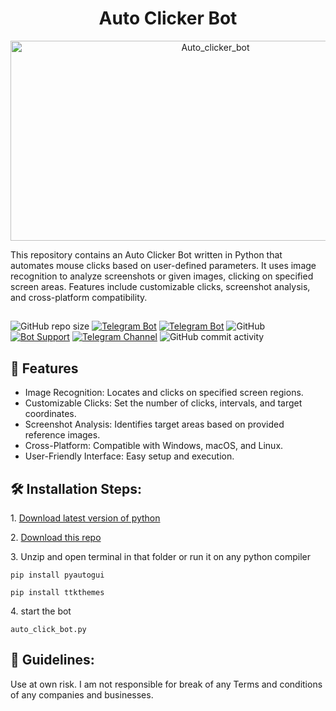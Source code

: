 <h1 align="center" id="title">Auto Clicker Bot</h1>

<p align="center"><img src="https://socialify.git.ci/abdul97233/Auto_clicker_bot/image?description=1&descriptionEditable=Telegram%20bot%20in%20Python%20enabling%20seamless%20file%20downloads%20from%20Terabox%20links.&font=Bitter&forks=1&issues=1&language=1&name=1&owner=1&pattern=Overlapping%20Hexagons&pulls=1&stargazers=1&theme=Dark" alt="Auto_clicker_bot" width="640" height="320" />
<p id="description">This repository contains an Auto Clicker Bot written in Python that automates mouse clicks based on user-defined parameters. It uses image recognition to analyze screenshots or given images, clicking on specified screen areas. Features include customizable clicks, screenshot analysis, and cross-platform compatibility.</p>

##
![GitHub repo size](https://img.shields.io/github/repo-size/abdul97233/Auto_clicker_bot?color=yellow)
[![Telegram Bot](https://img.shields.io/badge/Telegram-Bot-blue.svg)](https://t.me/tera_NTM_bot)
[![Telegram Bot](https://img.shields.io/badge/Telegram-Bot-blue.svg)](https://t.me/tera2_NTM_bot)
![GitHub](https://img.shields.io/github/license/abdul97233/Auto_clicker_bot)
[![Bot Support](https://img.shields.io/badge/TeraBox%20Downloader%20Bot-support%20group-blue)](https://t.me/ntmchat)
[![Telegram Channel](https://img.shields.io/badge/Telegram-Channel-blue.svg)](https://t.me/ntmpro)
![GitHub commit activity](https://img.shields.io/github/commit-activity/m/abdul97233/Auto_clicker_bot)


<h2>🧐 Features</h2>


- Image Recognition: Locates and clicks on specified screen regions.
- Customizable Clicks: Set the number of clicks, intervals, and target coordinates.
- Screenshot Analysis: Identifies target areas based on provided reference images.
- Cross-Platform: Compatible with Windows, macOS, and Linux.
- User-Friendly Interface: Easy setup and execution.


<h2>🛠️ Installation Steps:</h2>

<p>1. <a href="https://www.python.org/downloads/">Download latest version of python</a></p>
<p>2. <a href="https://github.com/Abdul97233/Auto_clicker_bot/archive/refs/heads/main.zip">Download this repo</a></p>

<p>3. Unzip and open terminal in that folder or run it on any python compiler</p>



```
pip install pyautogui

```
```
pip install ttkthemes
```
<p>4. start the bot</p>

```
auto_click_bot.py
```

<h2>🍰 Guidelines:</h2>

Use at own risk. I am not responsible for break of any Terms and conditions of any companies and businesses.
